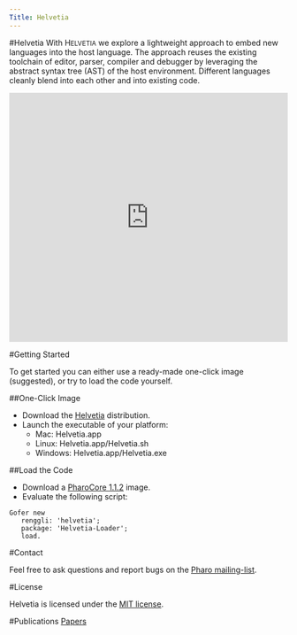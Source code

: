 ```yaml
---
Title: Helvetia
---
```

#Helvetia
With H<small>ELVETIA</small> we explore a lightweight approach to embed new languages into the host language. The approach reuses the existing toolchain of editor, parser, compiler and debugger by leveraging the abstract syntax tree (AST) of the host environment. Different languages cleanly blend into each other and into existing code.

<div style="width: 100%" id="\__ss_4612058"><iframe src="http://www.slideshare.net/slideshow/embed_code/4612058" width="100%" height="450" frameborder="0" marginwidth="0" marginheight="0" scrolling="no"></iframe></div>

#Getting Started

To get started you can either use a ready-made one-click image (suggested), or try to load the code yourself.

##One-Click Image

-  Download the [Helvetia](http://source.lukas-renggli.ch/built/oneclick/Helvetia-OneClick.zip) distribution.
-  Launch the executable of your platform:
	-  Mac: Helvetia.app
	-  Linux: Helvetia.app/Helvetia.sh
	-  Windows: Helvetia.app/Helvetia.exe


##Load the Code

-  Download a [PharoCore 1.1.2](https://gforge.inria.fr/frs/download.php/27526/PharoCore-1.1.2.zip) image.
-  Evaluate the following script:
```
Gofer new
   renggli: 'helvetia';
   package: 'Helvetia-Loader';
   load.
```

#Contact

Feel free to ask questions and report bugs on the [Pharo mailing-list](http://lists.gforge.inria.fr/mailman/listinfo/pharo-project).

#License

Helvetia is licensed under the [MIT license](http://en.wikipedia.org/wiki/MIT_License).

#Publications
[Papers](%assets_url%/scgbib/?query=helvetia&filter=Year)
